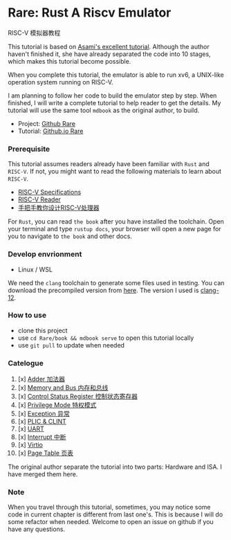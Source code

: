 # Rare: Rust A Riscv Emulator
RISC-V 模拟器教程

This tutorial is based on [Asami's excellent tutorial](https://book.rvemu.app). Although the author haven't finished it, she have already separated the code into 10 stages, which makes this tutorial become possible.

When you complete this tutorial, the emulator is able to run xv6, a UNIX-like operation system running on RISC-V.

I am planning to follow her code to build the emulator step by step. When finished, I will write a complete tutorial to help reader to get the details. My tutorial will use the same tool `mdbook` as the original author, to build.

+ Project: [Github Rare](https://github.com/siriusdemon/Rare)
+ Tutorial: [Github.io Rare](https://siriusdemon.github.io/Rare/)

### Prerequisite

This tutorial assumes readers already have been familiar with `Rust` and `RISC-V`. If not, you might want to read the following materials to learn about `RISC-V`.

+ [RISC-V Specifications](https://riscv.org/technical/specifications/)
+ [RISC-V Reader](https://zh.webbooksnow.art/dl/16429281/d4417e)
+ [手把手教你设计RISC-V处理器](https://zh.webbooksnow.art/book/18067855/bd7a8a)

For `Rust`, you can read `the book` after you have installed the toolchain. Open your terminal and type `rustup docs`, your browser will open a new page for you to navigate to `the book` and other docs.


### Develop envrionment

+ Linux / WSL

We need the `clang` toolchain to generate some files used in testing. You can download the precompiled version from [here]((https://releases.llvm.org/)). The version I used is [clang-12](https://github.com/llvm/llvm-project/releases/tag/llvmorg-12.0.0).


### How to use

+ clone this project
+ use `cd Rare/book && mdbook serve` to open this tutorial locally
+ use `git pull` to update when needed

### Catelogue

1. [x] [Adder 加法器](./book/src/v1-CPU-Adder.md)
2. [x] [Memory and Bus 内存和总线](./book/src/v2-Memory-and-Bus.md)
3. [x] [Control Status Register 控制状态寄存器](./book/src/v3-CSR.md)
4. [x] [Privilege Mode 特权模式](./book/src/v4-Privilege-Mode.md)
5. [x] [Exception 异常](./book/src/v5-Exceptions.md)
6. [x] [PLIC & CLINT](./book/src/v6-Plic-Clint.md)
7. [x] [UART](./book/src/v7-Uart.md)
8. [x] [Interrupt 中断](./book/src/v8-Interrupts.md)
9. [x] [Virtio](./book/src/v9-Virtio.md)
10. [x] [Page Table 页表](./book/src/v10-Page-Table.md)

The original author separate the tutorial into two parts: Hardware and ISA. I have merged them here. 


### Note

When you travel through this tutorial, sometimes, you may notice some code in current chapter is different from last one's. This is because I will do some refactor when needed. Welcome to open an issue on github if you have any questions.